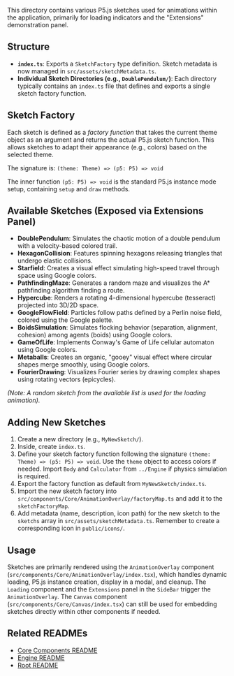 This directory contains various P5.js sketches used for animations within the application, primarily for loading indicators and the "Extensions" demonstration panel.

## Structure

- **`index.ts`**: Exports a `SketchFactory` type definition. Sketch metadata is now managed in `src/assets/sketchMetadata.ts`.
- **Individual Sketch Directories (e.g., `DoublePendulum/`)**: Each directory typically contains an `index.ts` file that defines and exports a single sketch factory function.

## Sketch Factory

Each sketch is defined as a _factory function_ that takes the current theme object as an argument and returns the actual P5.js sketch function. This allows sketches to adapt their appearance (e.g., colors) based on the selected theme.

The signature is:
`(theme: Theme) => (p5: P5) => void`

The inner function `(p5: P5) => void` is the standard P5.js instance mode setup, containing `setup` and `draw` methods.

## Available Sketches (Exposed via Extensions Panel)

- **DoublePendulum**: Simulates the chaotic motion of a double pendulum with a velocity-based colored trail.
- **HexagonCollision**: Features spinning hexagons releasing triangles that undergo elastic collisions.
- **Starfield**: Creates a visual effect simulating high-speed travel through space using Google colors.
- **PathfindingMaze**: Generates a random maze and visualizes the A\* pathfinding algorithm finding a route.
- **Hypercube**: Renders a rotating 4-dimensional hypercube (tesseract) projected into 3D/2D space.
- **GoogleFlowField**: Particles follow paths defined by a Perlin noise field, colored using the Google palette.
- **BoidsSimulation**: Simulates flocking behavior (separation, alignment, cohesion) among agents (boids) using Google colors.
- **GameOfLife**: Implements Conway's Game of Life cellular automaton using Google colors.
- **Metaballs**: Creates an organic, "gooey" visual effect where circular shapes merge smoothly, using Google colors.
- **FourierDrawing**: Visualizes Fourier series by drawing complex shapes using rotating vectors (epicycles).

_(Note: A random sketch from the available list is used for the loading animation)._

## Adding New Sketches

1.  Create a new directory (e.g., `MyNewSketch/`).
2.  Inside, create `index.ts`.
3.  Define your sketch factory function following the signature `(theme: Theme) => (p5: P5) => void`. Use the `theme` object to access colors if needed. Import `Body` and `Calculator` from `../Engine` if physics simulation is required.
4.  Export the factory function as default from `MyNewSketch/index.ts`.
5.  Import the new sketch factory into `src/components/Core/AnimationOverlay/factoryMap.ts` and add it to the `sketchFactoryMap`.
6.  Add metadata (name, description, icon path) for the new sketch to the `sketchs` array in `src/assets/sketchMetadata.ts`. Remember to create a corresponding icon in `public/icons/`.

## Usage

Sketches are primarily rendered using the `AnimationOverlay` component (`src/components/Core/AnimationOverlay/index.tsx`), which handles dynamic loading, P5.js instance creation, display in a modal, and cleanup. The `Loading` component and the `Extensions` panel in the `SideBar` trigger the `AnimationOverlay`. The `Canvas` component (`src/components/Core/Canvas/index.tsx`) can still be used for embedding sketches directly within other components if needed.

## Related READMEs

- [Core Components README](../README.md)
- [Engine README](../Engine/README.md)
- [Root README](../../../../README.md)
